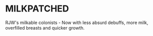 # MILKPATCHED
RJW's milkable colonists - Now with less absurd debuffs, more milk, overfilled breasts and quicker growth.
